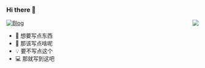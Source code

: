 ### Hi there 👋

<img align="right" src="https://github-readme-stats.vercel.app/api?username=gengjian1203&show_icons=true&icon_color=CE1D2D&text_color=718096&bg_color=ffffff&hide_title=true" />

[![Blog](https://img.shields.io/badge/Blog-v2.0.0-blue.svg)](https://www.orz2.online/gengjian1203/)

- 🐒 想要写点东西
- 🍼 那该写点啥呢
- 💡 要不写点这个
- 💻 那就写到这吧
